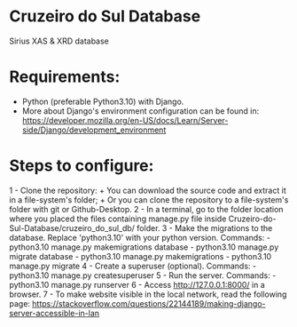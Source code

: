 # Cruzeiro do Sul Database
  Sirius XAS & XRD database

# Requirements:
  - Python (preferable Python3.10) with Django.
  - More about Django's environment configuration can be found in: https://developer.mozilla.org/en-US/docs/Learn/Server-side/Django/development_environment

# Steps to configure:
  1 - Clone the repository:
    + You can download the source code and extract it in a file-system's folder;
    + Or you can clone the repository to a file-system's folder with git or Github-Desktop.
  2 - In a terminal, go to the folder location where you placed the files containing manage.py file inside Cruzeiro-do-Sul-Database/cruzeiro_do_sul_db/ folder.
  3 - Make the migrations to the database. Replace 'python3.10' with your python version. Commands:
    - python3.10 manage.py makemigrations database
    - python3.10 manage.py migrate database
    - python3.10 manage.py makemigrations
    - python3.10 manage.py migrate
  4 - Create a superuser (optional). Commands:
    - python3.10 manage.py createsuperuser
  5 - Run the server. Commands:
    - python3.10 manage.py runserver
  6 - Access http://127.0.0.1:8000/ in a browser.
  7 - To make website visible in the local network, read the following page: https://stackoverflow.com/questions/22144189/making-django-server-accessible-in-lan
